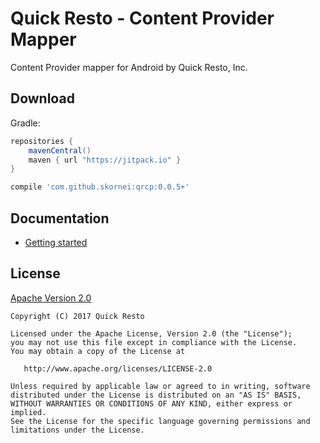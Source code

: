 Quick Resto - Content Provider Mapper
========

Content Provider mapper for Android by Quick Resto, Inc.

## Download

Gradle:
```groovy
repositories {
    mavenCentral()
    maven { url "https://jitpack.io" }
}

compile 'com.github.skornei:qrcp:0.0.5+'
```

## Documentation
* [Getting started](https://github.com/skornei/qrcp/wiki/Getting-started)

## License

[Apache Version 2.0](http://www.apache.org/licenses/LICENSE-2.0.html)

    Copyright (C) 2017 Quick Resto

    Licensed under the Apache License, Version 2.0 (the "License");
    you may not use this file except in compliance with the License.
    You may obtain a copy of the License at

       http://www.apache.org/licenses/LICENSE-2.0

    Unless required by applicable law or agreed to in writing, software
    distributed under the License is distributed on an "AS IS" BASIS,
    WITHOUT WARRANTIES OR CONDITIONS OF ANY KIND, either express or implied.
    See the License for the specific language governing permissions and
    limitations under the License.